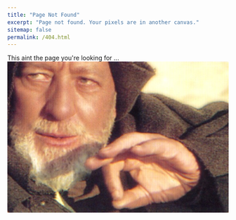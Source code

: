 ```yaml
---
title: "Page Not Found"
excerpt: "Page not found. Your pixels are in another canvas."
sitemap: false
permalink: /404.html
---
```


This aint the page you're looking for ...
![Obi Wan Kenobi from Star Wars "This aren't the robots you are looking for ..."](/images/kenobi.jpg)



<script type="text/javascript">
  var GOOG_FIXURL_LANG = 'en';
  var GOOG_FIXURL_SITE = '{{ site.url }}'
</script>
<script type="text/javascript"
  src="//linkhelp.clients.google.com/tbproxy/lh/wm/fixurl.js">
</script>

